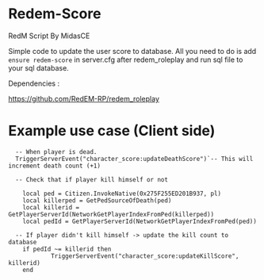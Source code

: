 # Redem-Score

RedM Script By MidasCE

Simple code to update the user score to database. All you need to do is add `ensure redem-score` in server.cfg after redem_roleplay and run sql file to your sql database.

Dependencies : 

https://github.com/RedEM-RP/redem_roleplay 

# Example use case (Client side)


```
  -- When player is dead.
  TriggerServerEvent("character_score:updateDeathScore")`-- This will increment death count (+1)

  -- Check that if player kill himself or not
  
	local ped = Citizen.InvokeNative(0x275F255ED201B937, pl)
	local killerped = GetPedSourceOfDeath(ped)
	local killerid = GetPlayerServerId(NetworkGetPlayerIndexFromPed(killerped))
	local pedId = GetPlayerServerId(NetworkGetPlayerIndexFromPed(ped))

  -- If player didn't kill himself -> update the kill count to database
	if pedId ~= killerid then
			TriggerServerEvent("character_score:updateKillScore", killerid)
	end
```
